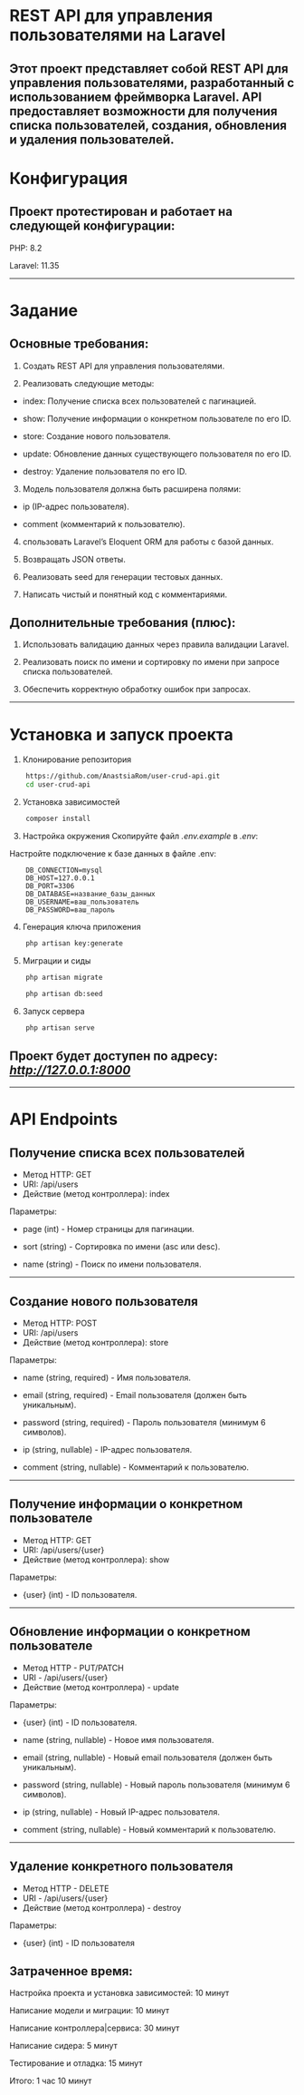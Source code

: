 # REST API для управления пользователями на Laravel

## Этот проект представляет собой REST API для управления пользователями, разработанный с использованием фреймворка Laravel. API предоставляет возможности для получения списка пользователей, создания, обновления и удаления пользователей.

# Конфигурация

## Проект протестирован и работает на следующей конфигурации:

PHP: 8.2

Laravel: 11.35

---

# Задание

## Основные требования:

1. Создать REST API для управления пользователями.

2. Реализовать следующие методы:

-   index: Получение списка всех пользователей с пагинацией.

-   show: Получение информации о конкретном пользователе по его ID.

-   store: Создание нового пользователя.

-   update: Обновление данных существующего пользователя по его ID.

-   destroy: Удаление пользователя по его ID.

3. Модель пользователя должна быть расширена полями:

-   ip (IP-адрес пользователя).

-   comment (комментарий к пользователю).

4. спользовать Laravel’s Eloquent ORM для работы с базой данных.

5. Возвращать JSON ответы.

6. Реализовать seed для генерации тестовых данных.

7. Написать чистый и понятный код с комментариями.

## Дополнительные требования (плюс):

1. Использовать валидацию данных через правила валидации Laravel.

2. Реализовать поиск по имени и сортировку по имени при запросе списка пользователей.

3. Обеспечить корректную обработку ошибок при запросах.

---

# Установка и запуск проекта

1. Клонирование репозитория

```bash
    https://github.com/AnastsiaRom/user-crud-api.git
    cd user-crud-api
```

2. Установка зависимостей

```bash
    composer install
```

3. Настройка окружения
   Скопируйте файл _.env.example_ в _.env_:

Настройте подключение к базе данных в файле .env:

```
    DB_CONNECTION=mysql
    DB_HOST=127.0.0.1
    DB_PORT=3306
    DB_DATABASE=название_базы_данных
    DB_USERNAME=ваш_пользователь
    DB_PASSWORD=ваш_пароль
```

4. Генерация ключа приложения

```bash
    php artisan key:generate
```

5. Миграции и сиды

```bash
    php artisan migrate
```

```bash
    php artisan db:seed
```

6. Запуск сервера

```bash
    php artisan serve
```

## Проект будет доступен по адресу: *http://127.0.0.1:8000*

---

# API Endpoints

## Получение списка всех пользователей

-   Метод HTTP: GET
-   URI: /api/users
-   Действие (метод контроллера): index

Параметры:

-   page (int) - Номер страницы для пагинации.

-   sort (string) - Сортировка по имени (asc или desc).

-   name (string) - Поиск по имени пользователя.

---

## Создание нового пользователя

-   Метод HTTP: POST
-   URI: /api/users
-   Действие (метод контроллера): store

Параметры:

-   name (string, required) - Имя пользователя.

-   email (string, required) - Email пользователя (должен быть уникальным).

-   password (string, required) - Пароль пользователя (минимум 6 символов).

-   ip (string, nullable) - IP-адрес пользователя.

-   comment (string, nullable) - Комментарий к пользователю.

---

## Получение информации о конкретном пользователе

-   Метод HTTP: GET
-   URI: /api/users/{user}
-   Действие (метод контроллера): show

Параметры:

-   {user} (int) - ID пользователя.

---

## Обновление информации о конкретном пользователе

-   Метод HTTP - PUT/PATCH
-   URI - /api/users/{user}
-   Действие (метод контроллера) - update

Параметры:

-   {user} (int) - ID пользователя.

-   name (string, nullable) - Новое имя пользователя.

-   email (string, nullable) - Новый email пользователя (должен быть уникальным).

-   password (string, nullable) - Новый пароль пользователя (минимум 6 символов).

-   ip (string, nullable) - Новый IP-адрес пользователя.

-   comment (string, nullable) - Новый комментарий к пользователю.

---

## Удаление конкретного пользователя

-   Метод HTTP - DELETE
-   URI - /api/users/{user}
-   Действие (метод контроллера) - destroy

Параметры:

-   {user} (int) - ID пользователя

## Затраченное время:

Настройка проекта и установка зависимостей: 10 минут

Написание модели и миграции: 10 минут

Написание контроллера|сервиса: 30 минут

Написание сидера: 5 минут

Тестирование и отладка: 15 минут

Итого: 1 час 10 минут
